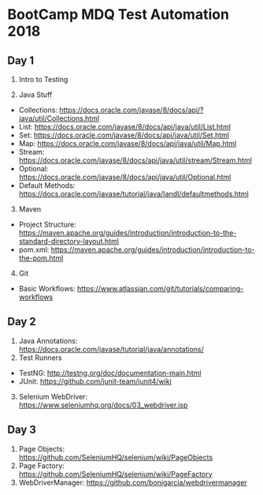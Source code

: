# BootCamp MDQ Test Automation 2018

## Day 1

1. Intro to Testing

2. Java Stuff
- Collections: https://docs.oracle.com/javase/8/docs/api/?java/util/Collections.html
- List: https://docs.oracle.com/javase/8/docs/api/java/util/List.html
- Set: https://docs.oracle.com/javase/8/docs/api/java/util/Set.html
- Map: https://docs.oracle.com/javase/8/docs/api/java/util/Map.html
- Stream: https://docs.oracle.com/javase/8/docs/api/java/util/stream/Stream.html
- Optional: https://docs.oracle.com/javase/8/docs/api/java/util/Optional.html
- Default Methods: https://docs.oracle.com/javase/tutorial/java/IandI/defaultmethods.html

3. Maven
- Project Structure: https://maven.apache.org/guides/introduction/introduction-to-the-standard-directory-layout.html
- pom.xml: https://maven.apache.org/guides/introduction/introduction-to-the-pom.html

4. Git
- Basic Workflows: https://www.atlassian.com/git/tutorials/comparing-workflows

## Day 2

1. Java Annotations: https://docs.oracle.com/javase/tutorial/java/annotations/
2. Test Runners
- TestNG: http://testng.org/doc/documentation-main.html
- JUnit: https://github.com/junit-team/junit4/wiki
3. Selenium WebDriver: https://www.seleniumhq.org/docs/03_webdriver.jsp

## Day 3

1. Page Objects: https://github.com/SeleniumHQ/selenium/wiki/PageObjects
2. Page Factory: https://github.com/SeleniumHQ/selenium/wiki/PageFactory
3. WebDriverManager: https://github.com/bonigarcia/webdrivermanager
